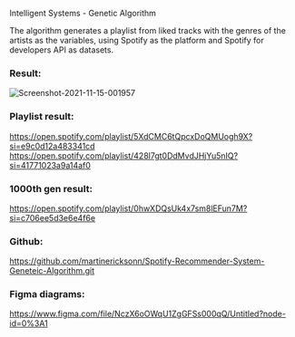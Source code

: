 Intelligent Systems - Genetic Algorithm

The algorithm generates a playlist from liked tracks with the genres of the artists as the variables, using Spotify as the platform and Spotify for developers API as datasets. 
<br>
### Result: 

<img src="https://i.ibb.co/qpgXFbp/Screenshot-2021-11-15-001957.png" alt="Screenshot-2021-11-15-001957" border="0">


### Playlist result:  
https://open.spotify.com/playlist/5XdCMC6tQpcxDoQMUogh9X?si=e9c0d12a483341cd
https://open.spotify.com/playlist/428l7gt0DdMvdJHjYu5nIQ?si=41771023a9a14af0

### 1000th gen result:
https://open.spotify.com/playlist/0hwXDQsUk4x7sm8lEFun7M?si=c706ee5d3e6e4f6e

### Github:
https://github.com/martinericksonn/Spotify-Recommender-System-Geneteic-Algorithm.git

### Figma diagrams:
https://www.figma.com/file/NczX6oOWqU1ZgGFSs000qQ/Untitled?node-id=0%3A1
